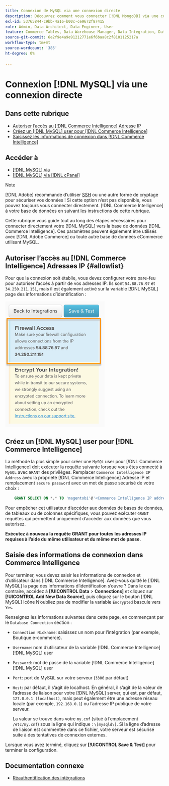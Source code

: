 ```yaml
---
title: Connexion de MySQL via une connexion directe
description: Découvrez comment vous connecter [!DNL MongoDB] via une connexion directe.
exl-id: 53765844-c9bb-4a16-b00c-ce9672f87415
role: Admin, Data Architect, Data Engineer, User
feature: Commerce Tables, Data Warehouse Manager, Data Integration, Data Import/Export
source-git-commit: 6e2f9e4a9e91212771e6f6baa8c2f8101125217a
workflow-type: tm+mt
source-wordcount: '385'
ht-degree: 0%

---
```


# Connexion [!DNL MySQL] via une connexion directe

## Dans cette rubrique

* [Autoriser l’accès au [!DNL Commerce Intelligence] Adresse IP](#allowlist)
* [Créez un [!DNL MySQL] user pour [!DNL Commerce Intelligence]](#steptwo)
* [Saisissez les informations de connexion dans [!DNL Commerce Intelligence]](#stepthree)

## Accéder à

* [[!DNL MySQL] via ](../integrations/mysql-via-ssh-tunnel.md)
* [[!DNL MySQL] via [!DNL cPanel]](../integrations/mysql-via-cpanel.md)

>[!NOTE]
>
>[!DNL Adobe] recommande d’utiliser [SSH](../integrations/mysql-via-ssh-tunnel.md) ou une autre forme de cryptage pour sécuriser vos données ! Si cette option n’est pas disponible, vous pouvez toujours vous connecter directement. [!DNL Commerce Intelligence] à votre base de données en suivant les instructions de cette rubrique.

Cette rubrique vous guide tout au long des étapes nécessaires pour connecter directement votre [!DNL MySQL] vers la base de données [!DNL Commerce Intelligence]. Ces paramètres peuvent également être utilisés avec [!DNL Adobe Commerce] ou toute autre base de données eCommerce utilisant MySQL.

## Autoriser l’accès au [!DNL Commerce Intelligence] Adresses IP {#allowlist}

Pour que la connexion soit établie, vous devez configurer votre pare-feu pour autoriser l’accès à partir de vos adresses IP. Ils sont `54.88.76.97` et `34.250.211.151`, mais il est également activé sur la variable [!DNL MySQL] page des informations d’identification :

![MBI_Allow_Access_IPs.png](../../../assets/MBI_allow_access_IPs.png)

## Créez un [!DNL MySQL] user pour [!DNL Commerce Intelligence]

La méthode la plus simple pour créer une `MySQL` user pour [!DNL Commerce Intelligence] doit exécuter la requête suivante lorsque vous êtes connecté à `MySQL` avec `GRANT` des privilèges. Remplacer `Commerce Intelligence IP Address` avec la propriété [!DNL Commerce Intelligence] Adresse IP et remplacement `secure password` avec un mot de passe sécurisé de votre choix :

```sql
    GRANT SELECT ON *.* TO 'magentobi'@'<Commerce Intelligence IP address>' IDENTIFIED BY '<secure password>';
```

Pour empêcher cet utilisateur d’accéder aux données de bases de données, de tableaux ou de colonnes spécifiques, vous pouvez exécuter `GRANT` requêtes qui permettent uniquement d’accéder aux données que vous autorisez.

**Exécutez à nouveau la requête GRANT pour toutes les adresses IP requises à l’aide du même utilisateur et du même mot de passe.**

## Saisie des informations de connexion dans Commerce Intelligence

Pour terminer, vous devez saisir les informations de connexion et d’utilisateur dans [!DNL Commerce Intelligence]. Avez-vous quitté le [!DNL MySQL] la page des informations d’identification s’ouvre ? Dans le cas contraire, accédez à **[!UICONTROL Data** > **Connections]** et cliquez sur **[!UICONTROL Add New Data Source]**, puis cliquez sur le bouton [!DNL MySQL] Icône N’oubliez pas de modifier la variable `Encrypted` bascule vers `Yes`.

Renseignez les informations suivantes dans cette page, en commençant par le `Database Connection` section :

* `Connection Nickname`: saisissez un nom pour l’intégration (par exemple, Boutique e-commerce).
* `Username`: nom d’utilisateur de la variable [!DNL Commerce Intelligence] [!DNL MySQL] user
* `Password`: mot de passe de la variable [!DNL Commerce Intelligence] [!DNL MySQL] user
* `Port`: port de MySQL sur votre serveur (`3306` par défaut)
* `Host`: par défaut, il s’agit de localhost. En général, il s’agit de la valeur de l’adresse de liaison pour votre [!DNL MySQL] server, qui est, par défaut, `127.0.0.1 (localhost)`, mais peut également être une adresse réseau locale (par exemple, `192.168.0.1`) ou l’adresse IP publique de votre serveur.

  La valeur se trouve dans votre `my.cnf` (situé à l’emplacement `/etc/my.cnf`) sous la ligne qui indique : `\[mysqld\]`. Si la ligne d’adresse de liaison est commentée dans ce fichier, votre serveur est sécurisé suite à des tentatives de connexion externes.

Lorsque vous avez terminé, cliquez sur **[!UICONTROL Save & Test]** pour terminer la configuration.

## Documentation connexe

* [Réauthentification des intégrations](https://experienceleague.adobe.com/docs/commerce-knowledge-base/kb/how-to/mbi-reauthenticating-integrations.html)
